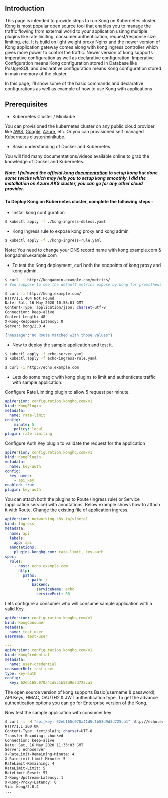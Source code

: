 ## Introduction

This page is intended to provide steps to run Kong on Kubernetes cluster. 
Kong is most popular open source tool that enables you to manage the traffic flowing from external world to your application usinng multiple plugins like rate limiting, consumer authentication, request/response size limiting, etc.
It is build on light weight proxy Nginx and the newer version of Kong application gateway comes along with kong ingress controller which gives more power to control the traffic.
Newer version of kong supports imperative configuration as well as declarative configuration. 
Imperative Configuration means Kong configuration stored in Database like PostgreSQL and declarative configuration means Kong configuration stored in main memory of the cluster.  


In this page, I’ll show some of the basic commands and declarative configurations as well as example of how to use Kong with applications

## Prerequisites

* Kubernetes Cluster / Minikube 

You can provisioned the kubernetes cluster on any public cloud provider like [AWS](https://docs.aws.amazon.com/eks/latest/userguide/create-cluster.html), [Google](https://cloud.google.com/kubernetes-engine/docs/how-to), [Azure](https://docs.microsoft.com/en-us/azure/aks/kubernetes-walkthrough-portal), etc. Or you can provisioned self managed Kubernetes cluster/minikube.

* Basic understanding of Docker and Kubernetes

You will find many documentations/videos available online to grab the knowledge of Docker and Kubernetes.

##### Note: I followed the official kong [documentation](https://docs.konghq.com/2.0.x/kong-for-kubernetes/install/) to setup kong but done some twicks which may help you to setup kong smoothly. I did the installation on Azure AKS cluster, you can go for any other cloud provider.

#### To Deploy Kong on Kubernetes cluster, complete the following steps :

* Install kong configuration 
```bash
$ kubectl apply -f ./kong-ingress-dbless.yaml
```

* Kong Ingress rule to expose kong proxy and kong admin 
```bash
$ kubectl apply -f ./kong-ingress-rule.yaml
```
Note: You need to change your DNS record name with kong.example.com & kongadmin.example.com

* To test the Kong deployment, curl both the endpoints of kong proxy and kong admin.  
```bash
$ curl -i http://kongadmin.example.com/metrics/
# You suppose to see the default metrics expose by kong for prometheus

$ curl -i http://kong.example.com/
HTTP/1.1 404 Not Found
Date: Sat, 16 May 2020 10:58:01 GMT
Content-Type: application/json; charset=utf-8
Connection: keep-alive
Content-Length: 48
X-Kong-Response-Latency: 0
Server: kong/2.0.4

{"message":"no Route matched with those values"}
```

* Now to deploy the sample application and test it. 

```bash
$ kubectl apply -f echo-server.yaml
$ kubectl apply -f echo-ingress-rule.yaml

$ curl -i http://echo.example.com
```

* Lets do some magic with kong plugins to limit and authenticate traffic with sample application.


Configure Rate Limiting plugin to allow 5 request per minute. 
```yaml
apiVersion: configuration.konghq.com/v1
kind: KongPlugin
metadata:
  name: rate-limit
config:
    minute: 5
    policy: local
plugin: rate-limiting
```

Configure Auth Key plugin to validate the request for the application
```yaml
apiVersion: configuration.konghq.com/v1
kind: KongPlugin
metadata:
  name: key-auth
config:
  key_names:
    - api_key
enabled: true
plugin: key-auth
```

You can attach both the plugins to Route (Ingress rule) or Service (application service) with annotations. 
Below example shows how to attach it with Route. Change the existing [file](echo-ingress-rule.yaml) of application ingress.
```yaml
apiVersion: networking.k8s.io/v1beta1
kind: Ingress
metadata:
  name: api
  labels:
    app: api
  annotations:
    plugins.konghq.com: rate-limit, key-auth
spec:
  rules:
    - host: echo.example.com
      http:
        paths:
          - path: /
            backend:
              serviceName: echo
              servicePort: 80
```

Lets configure a consumer who will consume sample application with a valid Key. 
```yaml
apiVersion: configuration.konghq.com/v1
kind: KongConsumer
metadata:
  name: test-user
username: test-user

---
apiVersion: configuration.konghq.com/v1
kind: KongCredential
metadata:
  name: user-credential
consumerRef: test-user
type: key-auth
config:
  key: 62eb165c070a41d5c1b58d9d3d725ca1
```
The open source version of kong supports Basic(username & password), API Keys, HMAC, OAUTH2 & JWT authentication type.
To get the advance authentication options you can go for Enterprise version of the Kong. 

Now test the sample application with consumer key
```bash
$ curl -i -H "api_key: 62eb165c070a41d5c1b58d9d3d725ca1" http://echo.example.com
HTTP/1.1 200 OK
Content-Type: text/plain; charset=UTF-8
Transfer-Encoding: chunked
Connection: keep-alive
Date: Sat, 16 May 2020 11:33:03 GMT
Server: echoserver
X-RateLimit-Remaining-Minute: 4
X-RateLimit-Limit-Minute: 5
RateLimit-Remaining: 4
RateLimit-Limit: 5
RateLimit-Reset: 57
X-Kong-Upstream-Latency: 1
X-Kong-Proxy-Latency: 0
Via: kong/2.0.4
...
```
